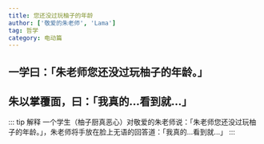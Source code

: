 ```yaml
---
title: 您还没过玩柚子的年龄
author: ['敬爱的朱老师', 'Lama']
tag: 哲学
category: 电动篇
---
```

## 一学曰：「朱老师您还没过玩柚子的年龄。」
## 朱以掌覆面，曰：「我真的...看到就...」

::: tip 解释
一个学生（柚子厨真恶心）对敬爱的朱老师说：「朱老师您还没过玩柚子的年龄。」，朱老师将手放在脸上无语的回答道：「我真的...看到就...」
:::
